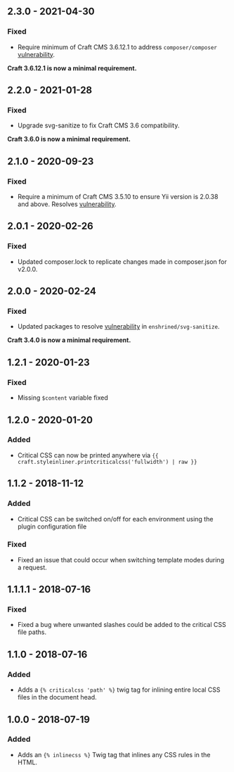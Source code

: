## 2.3.0 - 2021-04-30

### Fixed

- Require minimum of Craft CMS 3.6.12.1 to address `composer/composer` [vulnerability](https://github.com/composer/composer/security/advisories/GHSA-h5h8-pc6h-jvvx).

**Craft 3.6.12.1 is now a minimal requirement.**

## 2.2.0 - 2021-01-28

### Fixed

- Upgrade svg-sanitize to fix Craft CMS 3.6 compatibility.

**Craft 3.6.0 is now a minimal requirement.**

## 2.1.0 - 2020-09-23

### Fixed

- Require a minimum of Craft CMS 3.5.10 to ensure Yii version is 2.0.38 and above. Resolves [vulnerability](https://github.com/advisories/GHSA-699q-wcff-g9mj).

## 2.0.1 - 2020-02-26

### Fixed

- Updated composer.lock to replicate changes made in composer.json for v2.0.0.

## 2.0.0 - 2020-02-24

### Fixed

- Updated packages to resolve [vulnerability](https://github.com/advisories/GHSA-gf8j-v8x5-h9qp) in `enshrined/svg-sanitize`.

**Craft 3.4.0 is now a minimal requirement.**

## 1.2.1 - 2020-01-23

### Fixed

- Missing `$content` variable fixed 

## 1.2.0 - 2020-01-20

### Added
- Critical CSS can now be printed anywhere via `{{ craft.styleinliner.printcriticalcss('fullwidth') | raw }}` 

## 1.1.2 - 2018-11-12

### Added

- Critical CSS can be switched on/off for each environment using the plugin configuration file

### Fixed

- Fixed an issue that could occur when switching template modes during a request.

## 1.1.1.1 - 2018-07-16

### Fixed

- Fixed a bug where unwanted slashes could be added to the critical CSS file paths.

## 1.1.0 - 2018-07-16

### Added

- Adds a `{% criticalcss 'path' %}` twig tag for inlining entire local CSS files in the document head.

## 1.0.0 - 2018-07-19

### Added

- Adds an `{% inlinecss %}` Twig tag that inlines any CSS rules in the HTML.